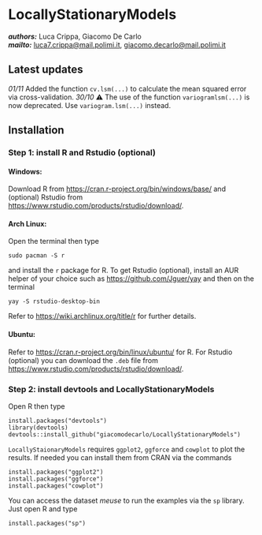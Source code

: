 # **LocallyStationaryModels**
***authors:*** Luca Crippa, Giacomo De Carlo<br>
***mailto:*** <luca7.crippa@mail.polimi.it>, <giacomo.decarlo@mail.polimi.it><br>
## **Latest updates**
*01/11* Added the function `cv.lsm(...)` to calculate the mean squared error via cross-validation.
*30/10* ⚠️ The use of the function `variogramlsm(...)` is now deprecated. Use `variogram.lsm(...)` instead.
## **Installation**
### **Step 1: install R and Rstudio (optional)**
#### **Windows:**
Download R from <https://cran.r-project.org/bin/windows/base/> and (optional) Rstudio from <https://www.rstudio.com/products/rstudio/download/>.
#### **Arch Linux:**
Open the terminal then type

    sudo pacman -S r

and install the `r` package for R.
To get Rstudio (optional), install an AUR helper of your choice such as <https://github.com/Jguer/yay> and then on the terminal

    yay -S rstudio-desktop-bin
Refer to <https://wiki.archlinux.org/title/r> for further details.
#### **Ubuntu:**
Refer to <https://cran.r-project.org/bin/linux/ubuntu/> for R.
For Rstudio (optional) you can download the `.deb` file from <https://www.rstudio.com/products/rstudio/download/>.
### **Step 2: install devtools and LocallyStationaryModels**
Open R then type

    install.packages("devtools")
    library(devtools)
    devtools::install_github("giacomodecarlo/LocallyStationaryModels")

`LocallyStaionaryModels` requires `ggplot2`, `ggforce` and `cowplot` to plot the results. If needed you can install them from CRAN via the commands

    install.packages("ggplot2")
    install.packages("ggforce")
    install.packages("cowplot")

You can access the dataset *meuse* to run the examples via the `sp` library. Just open R and type

    install.packages("sp")